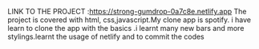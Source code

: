 
 LINK TO THE PROJECT :https://strong-gumdrop-0a7c8e.netlify.app
              The project is covered with html, css,javascript.My clone app is spotify.
              i have learn to clone the app with the basics .i learnt many new bars and more stylings.learnt the usage of netlify and to commit the codes
